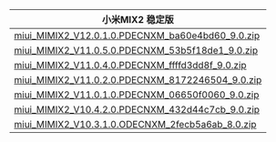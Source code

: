 | 小米MIX2  稳定版    |
| ---- |
| [miui_MIMIX2_V12.0.1.0.PDECNXM_ba60e4bd60_9.0.zip](https://bigota.d.miui.com/V12.0.1.0.PDECNXM/miui_MIMIX2_V12.0.1.0.PDECNXM_ba60e4bd60_9.0.zip)    |
| [miui_MIMIX2_V11.0.5.0.PDECNXM_53b5f18de1_9.0.zip](https://bigota.d.miui.com/V11.0.5.0.PDECNXM/miui_MIMIX2_V11.0.5.0.PDECNXM_53b5f18de1_9.0.zip)    |
| [miui_MIMIX2_V11.0.4.0.PDECNXM_ffffd3dd8f_9.0.zip](https://bigota.d.miui.com/V11.0.4.0.PDECNXM/miui_MIMIX2_V11.0.4.0.PDECNXM_ffffd3dd8f_9.0.zip)    |
| [miui_MIMIX2_V11.0.2.0.PDECNXM_8172246504_9.0.zip](https://bigota.d.miui.com/V11.0.2.0.PDECNXM/miui_MIMIX2_V11.0.2.0.PDECNXM_8172246504_9.0.zip)    |
| [miui_MIMIX2_V11.0.1.0.PDECNXM_06650f0060_9.0.zip](https://bigota.d.miui.com/V11.0.1.0.PDECNXM/miui_MIMIX2_V11.0.1.0.PDECNXM_06650f0060_9.0.zip)    |
| [miui_MIMIX2_V10.4.2.0.PDECNXM_432d44c7cb_9.0.zip](https://bigota.d.miui.com/V10.4.2.0.PDECNXM/miui_MIMIX2_V10.4.2.0.PDECNXM_432d44c7cb_9.0.zip)    |
| [miui_MIMIX2_V10.3.1.0.ODECNXM_2fecb5a6ab_8.0.zip](https://bigota.d.miui.com/V10.3.1.0.ODECNXM/miui_MIMIX2_V10.3.1.0.ODECNXM_2fecb5a6ab_8.0.zip)    |

